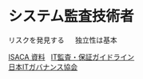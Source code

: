 
# システム監査技術者

リスクを発見する  　
独立性は基本  

[ISACA 資料](http://www.isaca.org/japanese/Pages/default.aspx)  
[IT監査・保証ガイドライン](https://www.isaca.org/Knowledge-Center/Standards/Documents/IT-Audit-and-Assurance-Guidelines-Japanese.pdf)  
[日本ITガバナンス協会](http://itgi.jp/download.html)
